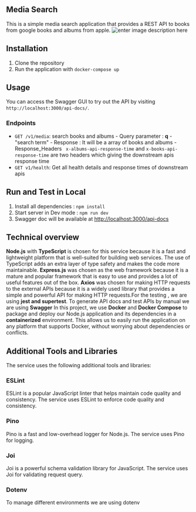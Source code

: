 ## Media Search

This is a simple media search application that provides a REST API to books from google books and albums from apple.
![enter image description here](https://raw.githubusercontent.com/jisspala/JISS-JOSE/dev/docs/doc.png)

## Installation

1.  Clone the repository
2.  Run the application with `docker-compose up`

## Usage

You can access the Swagger GUI to try out the API by visiting `http://localhost:3000/api-docs/`.

### Endpoints

- `GET /v1/media`: search books and albums - Query parameter : **q** - "search term" - Response : It will be a array of books and albums - Response_Headers ` x-albums-api-response-time` and `x-books-api-response-time` are two headers which giving the downstream apis response time
- `GET v1/health`: Get all health details and response times of downstream apis

## Run and Test in Local

1.  Install all dependencies : `npm install`
2.  Start server in Dev mode : `npm run dev`
3.  Swagger doc will be available at [http://localhost:3000/api-docs](http://localhost:3000/api-docs)

## Technical overview

**Node.js** with **TypeScript** is chosen for this service because it is a fast and lightweight platform that is well-suited for building web services. The use of TypeScript adds an extra layer of type safety and makes the code more maintainable. **Express.js** was chosen as the web framework because it is a mature and popular framework that is easy to use and provides a lot of useful features out of the box. **Axios** was chosen for making HTTP requests to the external APIs because it is a widely used library that provides a simple and powerful API for making HTTP requests.For the testing , we are using **jest and supertest**.
To generate API docs and test APIs by manual we are using **Swagger**
In this project, we use **Docker** and **Docker Compose** to package and deploy our Node.js application and its dependencies in a **containerized** environment. This allows us to easily run the application on any platform that supports Docker, without worrying about dependencies or conflicts.

## Additional Tools and Libraries

The service uses the following additional tools and libraries:

### ESLint

ESLint is a popular JavaScript linter that helps maintain code quality and consistency. The service uses ESLint to enforce code quality and consistency.

### Pino

Pino is a fast and low-overhead logger for Node.js. The service uses Pino for logging.

### Joi

Joi is a powerful schema validation library for JavaScript. The service uses Joi for validating request query.

### Dotenv

To manage different environments we are using dotenv
